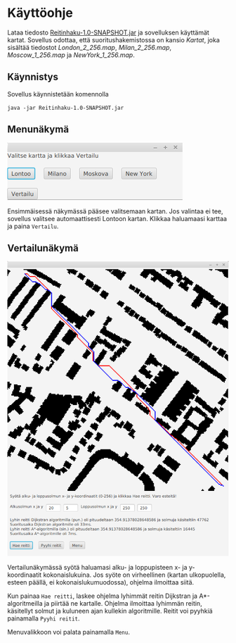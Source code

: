 # Käyttöohje

Lataa tiedosto [Reitinhaku-1.0-SNAPSHOT.jar](https://github.com/sinisaarinen/tira-labra/releases/tag/loppupalautus) ja sovelluksen käyttämät kartat. Sovellus odottaa, että suoritushakemistossa on kansio _Kartat_, joka sisältää tiedostot _London_2_256.map_, _Milan_2_256.map_, _Moscow_1_256.map_ ja _NewYork_1_256.map_.

## Käynnistys

Sovellus käynnistetään komennolla
```
java -jar Reitinhaku-1.0-SNAPSHOT.jar
```
## Menunäkymä

![](menu.png)

Ensimmäisessä näkymässä pääsee valitsemaan kartan. Jos valintaa ei tee, sovellus valitsee automaattisesti Lontoon kartan. Klikkaa haluamaasi karttaa ja paina `Vertailu`.

## Vertailunäkymä

![](vertailu.png)

Vertailunäkymässä syötä haluamasi alku- ja loppupisteen x- ja y-koordinaatit kokonaislukuina. Jos syöte on virheellinen (kartan ulkopuolella, esteen päällä, ei kokonaislukumuodossa), ohjelma ilmoittaa siitä.

Kun painaa `Hae reitti`, laskee ohjelma lyhimmät reitin Dijkstran ja A*-algoritmeilla ja piirtää ne kartalle. Ohjelma ilmoittaa lyhimmän reitin, käsitellyt solmut ja kuluneen ajan kullekin algoritmille. Reitit voi pyyhkiä painamalla `Pyyhi reitit`.

Menuvalikkoon voi palata painamalla `Menu`.
